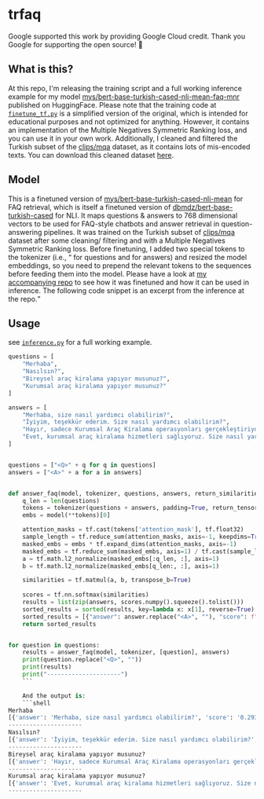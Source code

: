 # trfaq

Google supported this work by providing Google Cloud credit. Thank you Google for supporting the open source! 🎉

## What is this?
At this repo, I'm releasing the training script and a full working inference example for my model [mys/bert-base-turkish-cased-nli-mean-faq-mnr](https://huggingface.co/mys/bert-base-turkish-cased-nli-mean-faq-mnr) published on HuggingFace. Please note that the training code at [`finetune_tf.py`](/finetune_tf.py) is a simplified version of the original, which is intended for educational purposes and not optimized for anything. However, it contains an implementation of the Multiple Negatives Symmetric Ranking loss, and you can use it in your own work. Additionally, I cleaned and filtered the Turkish subset of the [clips/mqa](https://huggingface.co/datasets/clips/mqa) dataset, as it contains lots of mis-encoded texts. You can download this cleaned dataset [here](https://storage.googleapis.com/mys-released-models/nlp-data/trfaq.csv).

## Model
This is a finetuned version of [mys/bert-base-turkish-cased-nli-mean](https://huggingface.co/) for FAQ retrieval, which is itself a finetuned version of [dbmdz/bert-base-turkish-cased](https://huggingface.co/dbmdz/bert-base-turkish-cased) for NLI. It maps questions & answers to 768 dimensional vectors to be used for FAQ-style chatbots and answer retrieval in question-answering pipelines. It was trained on the Turkish subset of [clips/mqa](https://huggingface.co/datasets/clips/mqa) dataset after some cleaning/ filtering and with a Multiple Negatives Symmetric Ranking loss. Before finetuning, I added two special tokens to the tokenizer (i.e., <Q> for questions and <A> for answers) and resized the model embeddings, so you need to prepend the relevant tokens to the sequences before feeding them into the model. Please have a look at [my accompanying repo](https://github.com/monatis/trfaq) to see how it was finetuned and how it can be used in inference. The following code snippet is an excerpt from the inference at the repo.

## Usage
see [`inference.py`](/inference.py) for a full working example.

```python
questions = [
    "Merhaba",
    "Nasılsın?",
    "Bireysel araç kiralama yapıyor musunuz?",
    "Kurumsal araç kiralama yapıyor musunuz?"
]

answers = [
    "Merhaba, size nasıl yardımcı olabilirim?",
    "İyiyim, teşekkür ederim. Size nasıl yardımcı olabilirim?",
    "Hayır, sadece Kurumsal Araç Kiralama operasyonları gerçekleştiriyoruz. Size başka nasıl yardımcı olabilirim?",
    "Evet, kurumsal araç kiralama hizmetleri sağlıyoruz. Size nasıl yardımcı olabilirim?"
]


questions = ["<Q>" + q for q in questions]
answers = ["<A>" + a for a in answers]


def answer_faq(model, tokenizer, questions, answers, return_similarities=False):
    q_len = len(questions)
    tokens = tokenizer(questions + answers, padding=True, return_tensors='tf')
    embs = model(**tokens)[0]

    attention_masks = tf.cast(tokens['attention_mask'], tf.float32)
    sample_length = tf.reduce_sum(attention_masks, axis=-1, keepdims=True)
    masked_embs = embs * tf.expand_dims(attention_masks, axis=-1)
    masked_embs = tf.reduce_sum(masked_embs, axis=1) / tf.cast(sample_length, tf.float32)
    a = tf.math.l2_normalize(masked_embs[:q_len, :], axis=1)
    b = tf.math.l2_normalize(masked_embs[q_len:, :], axis=1)

    similarities = tf.matmul(a, b, transpose_b=True)
        
    scores = tf.nn.softmax(similarities)
    results = list(zip(answers, scores.numpy().squeeze().tolist()))
    sorted_results = sorted(results, key=lambda x: x[1], reverse=True)
    sorted_results = [{"answer": answer.replace("<A>", ""), "score": f"{score:.4f}"} for answer, score in sorted_results]
    return sorted_results


for question in questions:
    results = answer_faq(model, tokenizer, [question], answers)
    print(question.replace("<Q>", ""))
    print(results)
    print("---------------------")
    ```

    And the output is:
    ```shell
Merhaba
[{'answer': 'Merhaba, size nasıl yardımcı olabilirim?', 'score': '0.2931'}, {'answer': 'İyiyim, teşekkür ederim. Size nasıl yardımcı olabilirim?', 'score': '0.2751'}, {'answer': 'Hayır, sadece Kurumsal Araç Kiralama operasyonları gerçekleştiriyoruz. Size başka nasıl yardımcı olabilirim?', 'score': '0.2200'}, {'answer': 'Evet, kurumsal araç kiralama hizmetleri sağlıyoruz. Size nasıl yardımcı olabilirim?', 'score': '0.2118'}]
---------------------
Nasılsın?
[{'answer': 'İyiyim, teşekkür ederim. Size nasıl yardımcı olabilirim?', 'score': '0.2808'}, {'answer': 'Merhaba, size nasıl yardımcı olabilirim?', 'score': '0.2623'}, {'answer': 'Hayır, sadece Kurumsal Araç Kiralama operasyonları gerçekleştiriyoruz. Size başka nasıl yardımcı olabilirim?', 'score': '0.2320'}, {'answer': 'Evet, kurumsal araç kiralama hizmetleri sağlıyoruz. Size nasıl yardımcı olabilirim?', 'score': '0.2249'}]
---------------------
Bireysel araç kiralama yapıyor musunuz?
[{'answer': 'Hayır, sadece Kurumsal Araç Kiralama operasyonları gerçekleştiriyoruz. Size başka nasıl yardımcı olabilirim?', 'score': '0.2861'}, {'answer': 'Evet, kurumsal araç kiralama hizmetleri sağlıyoruz. Size nasıl yardımcı olabilirim?', 'score': '0.2768'}, {'answer': 'İyiyim, teşekkür ederim. Size nasıl yardımcı olabilirim?', 'score': '0.2215'}, {'answer': 'Merhaba, size nasıl yardımcı olabilirim?', 'score': '0.2156'}]
---------------------
Kurumsal araç kiralama yapıyor musunuz?
[{'answer': 'Evet, kurumsal araç kiralama hizmetleri sağlıyoruz. Size nasıl yardımcı olabilirim?', 'score': '0.3060'}, {'answer': 'Hayır, sadece Kurumsal Araç Kiralama operasyonları gerçekleştiriyoruz. Size başka nasıl yardımcı olabilirim?', 'score': '0.2929'}, {'answer': 'İyiyim, teşekkür ederim. Size nasıl yardımcı olabilirim?', 'score': '0.2066'}, {'answer': 'Merhaba, size nasıl yardımcı olabilirim?', 'score': '0.1945'}]
---------------------
```
